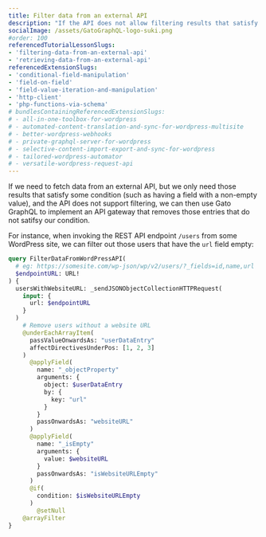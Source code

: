 ```yaml
---
title: Filter data from an external API
description: "If the API does not allow filtering results that satisfy some condition (such as having a field with a non-empty value), we can implement an API gateway that removes those entries that do not satifsy our condition"
socialImage: /assets/GatoGraphQL-logo-suki.png
#order: 100
referencedTutorialLessonSlugs:
- 'filtering-data-from-an-external-api'
- 'retrieving-data-from-an-external-api'
referencedExtensionSlugs:
- 'conditional-field-manipulation'
- 'field-on-field'
- 'field-value-iteration-and-manipulation'
- 'http-client'
- 'php-functions-via-schema'
# bundlesContainingReferencedExtensionSlugs:
# - all-in-one-toolbox-for-wordpress
# - automated-content-translation-and-sync-for-wordpress-multisite
# - better-wordpress-webhooks
# - private-graphql-server-for-wordpress
# - selective-content-import-export-and-sync-for-wordpress
# - tailored-wordpress-automator
# - versatile-wordpress-request-api
---
```


If we need to fetch data from an external API, but we only need those results that satisfy some condition (such as having a field with a non-empty value), and the API does not support filtering, we can then use Gato GraphQL to implement an API gateway that removes those entries that do not satifsy our condition.

For instance, when invoking the REST API endpoint `/users` from some WordPress site, we can filter out those users that have the `url` field empty:

```graphql
query FilterDataFromWordPressAPI(
  # eg: https://somesite.com/wp-json/wp/v2/users/?_fields=id,name,url
  $endpointURL: URL!
) {
  usersWithWebsiteURL: _sendJSONObjectCollectionHTTPRequest(
    input: {
      url: $endpointURL
    }
  )
    # Remove users without a website URL
    @underEachArrayItem(
      passValueOnwardsAs: "userDataEntry"
      affectDirectivesUnderPos: [1, 2, 3]
    )
      @applyField(
        name: "_objectProperty"
        arguments: {
          object: $userDataEntry
          by: {
            key: "url"
          }
        }
        passOnwardsAs: "websiteURL"
      )
      @applyField(
        name: "_isEmpty"
        arguments: {
          value: $websiteURL
        }
        passOnwardsAs: "isWebsiteURLEmpty"
      )
      @if(
        condition: $isWebsiteURLEmpty
      )
        @setNull
    @arrayFilter
}
```
